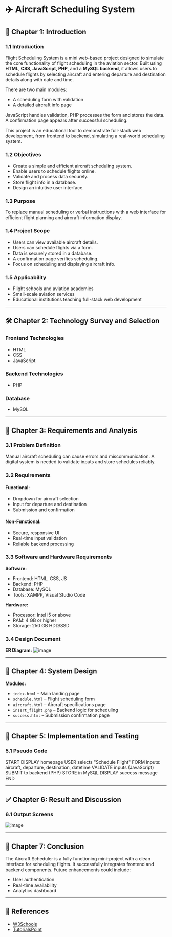 # ✈️ Aircraft Scheduling System

## 📌 Chapter 1: Introduction

### 1.1 Introduction

Flight Scheduling System is a mini web-based project designed to simulate the core functionality of flight scheduling in the aviation sector. Built using **HTML, CSS, JavaScript, PHP**, and a **MySQL backend**, it allows users to schedule flights by selecting aircraft and entering departure and destination details along with date and time.

There are two main modules:
- A scheduling form with validation
- A detailed aircraft info page

JavaScript handles validation, PHP processes the form and stores the data. A confirmation page appears after successful scheduling.

This project is an educational tool to demonstrate full-stack web development, from frontend to backend, simulating a real-world scheduling system.

### 1.2 Objectives
- Create a simple and efficient aircraft scheduling system.
- Enable users to schedule flights online.
- Validate and process data securely.
- Store flight info in a database.
- Design an intuitive user interface.

### 1.3 Purpose
To replace manual scheduling or verbal instructions with a web interface for efficient flight planning and aircraft information display.

### 1.4 Project Scope
- Users can view available aircraft details.
- Users can schedule flights via a form.
- Data is securely stored in a database.
- A confirmation page verifies scheduling.
- Focus on scheduling and displaying aircraft info.

### 1.5 Applicability
- Flight schools and aviation academies
- Small-scale aviation services
- Educational institutions teaching full-stack web development

---

## 🛠️ Chapter 2: Technology Survey and Selection

### Frontend Technologies
- HTML  
- CSS  
- JavaScript  

### Backend Technologies
- PHP  

### Database
- MySQL  

---

## 🧩 Chapter 3: Requirements and Analysis

### 3.1 Problem Definition
Manual aircraft scheduling can cause errors and miscommunication. A digital system is needed to validate inputs and store schedules reliably.

### 3.2 Requirements

#### Functional:
- Dropdown for aircraft selection
- Input for departure and destination
- Submission and confirmation

#### Non-Functional:
- Secure, responsive UI
- Real-time input validation
- Reliable backend processing

### 3.3 Software and Hardware Requirements

**Software:**
- Frontend: HTML, CSS, JS  
- Backend: PHP  
- Database: MySQL  
- Tools: XAMPP, Visual Studio Code

**Hardware:**
- Processor: Intel i5 or above  
- RAM: 4 GB or higher  
- Storage: 250 GB HDD/SSD

### 3.4 Design Document

**ER Diagram:**
![image](https://github.com/user-attachments/assets/824bf568-aef7-4515-81a1-f49471bf3dd4)


---

## 📐 Chapter 4: System Design

**Modules:**
- `index.html` – Main landing page
- `schedule.html` – Flight scheduling form
- `aircraft.html` – Aircraft specifications page
- `insert_flight.php` – Backend logic for scheduling
- `success.html` – Submission confirmation page

---

## 🚀 Chapter 5: Implementation and Testing

### 5.1 Pseudo Code
START
DISPLAY homepage
USER selects "Schedule Flight"
FORM inputs: aircraft, departure, destination, datetime
VALIDATE inputs (JavaScript)
SUBMIT to backend (PHP)
STORE in MySQL
DISPLAY success message
END


---

## ✅ Chapter 6: Result and Discussion

### 6.1 Output Screens
![image](https://github.com/user-attachments/assets/a7915b6f-d727-41f9-853b-30c12550dd8d)


---

## 🧾 Chapter 7: Conclusion

The Aircraft Scheduler is a fully functioning mini-project with a clean interface for scheduling flights. It successfully integrates frontend and backend components. Future enhancements could include:
- User authentication
- Real-time availability
- Analytics dashboard

---

## 🔗 References

- [W3Schools](https://www.w3schools.com)  
- [TutorialsPoint](https://www.tutorialspoint.com)



